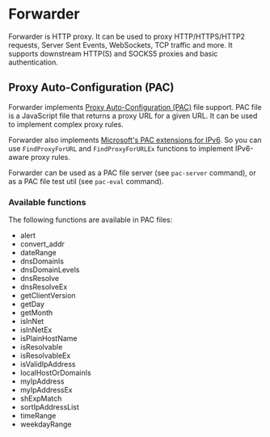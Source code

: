 # Forwarder

Forwarder is HTTP proxy.
It can be used to proxy HTTP/HTTPS/HTTP2 requests, Server Sent Events, WebSockets, TCP traffic and more.
It supports downstream HTTP(S) and SOCKS5 proxies and basic authentication.

## Proxy Auto-Configuration (PAC)

Forwarder implements [Proxy Auto-Configuration (PAC)](https://developer.mozilla.org/en-US/docs/Web/HTTP/Proxy_servers_and_tunneling/Proxy_Auto-Configuration_PAC_file) file support.
PAC file is a JavaScript file that returns a proxy URL for a given URL.
It can be used to implement complex proxy rules.

Forwarder also implements [Microsoft's PAC extensions for IPv6](https://learn.microsoft.com/en-us/windows/win32/winhttp/ipv6-aware-proxy-helper-api-definitions).
So you can use `FindProxyForURL` and `FindProxyForURLEx` functions to implement IPv6-aware proxy rules.

Forwarder can be used as a PAC file server (see `pac-server` command), or as a PAC file test util (see `pac-eval` command).

### Available functions

The following functions are available in PAC files:

- alert
- convert_addr
- dateRange
- dnsDomainIs
- dnsDomainLevels
- dnsResolve
- dnsResolveEx
- getClientVersion
- getDay
- getMonth
- isInNet
- isInNetEx
- isPlainHostName
- isResolvable
- isResolvableEx
- isValidIpAddress
- localHostOrDomainIs
- myIpAddress
- myIpAddressEx
- shExpMatch
- sortIpAddressList
- timeRange
- weekdayRange
